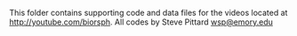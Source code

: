 This folder contains supporting code and data files for the videos
located at http://youtube.com/biorsph. All codes by Steve Pittard wsp@emory.edu

